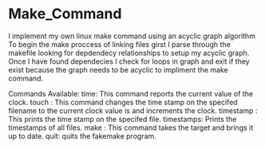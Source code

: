 # Make_Command
I implement my own linux make command using an acyclic graph algorithm
To begin the make proccess of linking files girst I parse through the makefile looking 
for depdendecy relationships to setup my acyclic graph. Once I have found dependecies I check for loops in
graph and exit if they exist because the graph needs to be acyclic to impliment the make command.

Commands Available:
  time: This command reports the current value of the clock.
  touch <filename>: This command changes the time stamp on the specifed filename to the current
  clock value is and increments the clock. 
  timestamp <filename>: This prints the time stamp on the specifed file.
  timestamps: Prints the timestamps of all files.
  make <target>: This command takes the target and brings it up to date.
  quit: quits the fakemake program.
